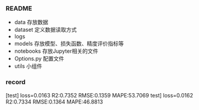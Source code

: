 ### README
* data 存放数据
* dataset 定义数据读取方式
* logs
* models 存放模型、损失函数、精度评价指标等
* notebooks 存放Jupyter相关的文件
* Options.py 配置文件
* utils 小组件

### record
[test] loss=0.0163 R2:0.7352 RMSE:0.1359 MAPE:53.7069
test] loss=0.0162 R2:0.7334 RMSE:0.1364 MAPE:46.8813
